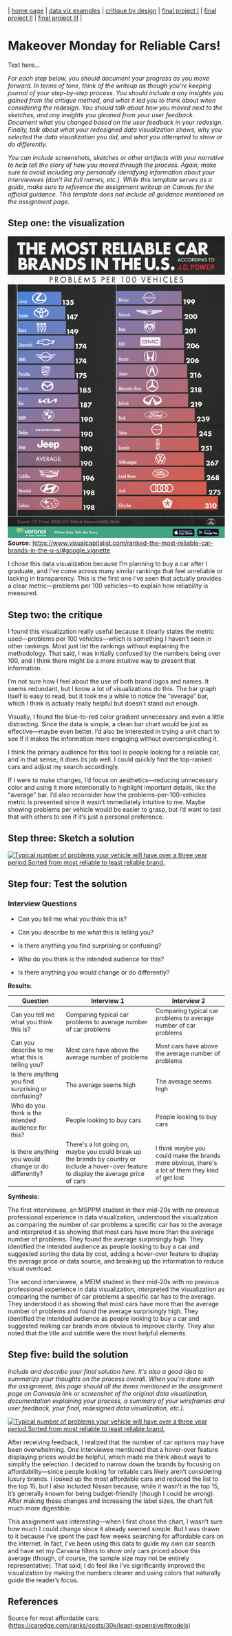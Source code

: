 | [home page](https://cmustudent.github.io/tswd-portfolio-templates/) | [data viz examples](dataviz-examples) | [critique by design](critique-by-design) | [final project I](final-project-part-one) | [final project II](final-project-part-two) | [final project III](final-project-part-three) |

# Makeover Monday for Reliable Cars!
Text here...

_For each step below, you should document your progress as you move forward.  In terms of tone, think of the writeup as though you're keeping journal of your step-by-step process.   You should include a any insights you gained from the critique method, and what it led you to think about when considering the redesign.  You should talk about how you moved next to the sketches, and any insights you gleaned from your user feedback.  Document what you changed based on the user feedback in your redesign.  Finally, talk about what your redesigned data visualization shows, why you selected the data visualization you did, and what you attempted to show or do differently._

_You can include screenshots, sketches or other artifacts with your narrative to help tell the story of how you moved through the process.  Again, make sure to avoid including any personally identifying information about your interviewees (don't list full names, etc.).  While this template serves as a guide, make sure to reference the assignment writeup on Canvas for the official guidance.  This template does not include all guidance mentioned on the assignment page._

## Step one: the visualization
![Makeover Monday Pick](Most-Dependable-Car-Brands-in-the-US_Web.jpg)
**Source:** https://www.visualcapitalist.com/ranked-the-most-reliable-car-brands-in-the-u-s/#google_vignette

I chose this data visualization because I’m planning to buy a car after I graduate, and I’ve come across many similar rankings that feel unreliable or lacking in transparency. This is the first one I’ve seen that actually provides a clear metric—problems per 100 vehicles—to explain how reliability is measured.

## Step two: the critique
I found this visualization really useful because it clearly states the metric used—problems per 100 vehicles—which is something I haven’t seen in other rankings. Most just list the rankings without explaining the methodology. That said, I was initially confused by the numbers being over 100, and I think there might be a more intuitive way to present that information.  

I’m not sure how I feel about the use of both brand logos and names. It seems redundant, but I know a lot of visualizations do this. The bar graph itself is easy to read, but it took me a while to notice the “average” bar, which I think is actually really helpful but doesn’t stand out enough.  

Visually, I found the blue-to-red color gradient unnecessary and even a little distracting. Since the data is simple, a clean bar chart would be just as effective—maybe even better. I’d also be interested in trying a unit chart to see if it makes the information more engaging without overcomplicating it.  

I think the primary audience for this tool is people looking for a reliable car, and in that sense, it does its job well. I could quickly find the top-ranked cars and adjust my search accordingly.  

If I were to make changes, I’d focus on aesthetics—reducing unnecessary color and using it more intentionally to highlight important details, like the “average” bar. I’d also reconsider how the problems-per-100-vehicles metric is presented since it wasn’t immediately intuitive to me. Maybe showing problems per vehicle would be easier to grasp, but I’d want to test that with others to see if it’s just a personal preference.

## Step three: Sketch a solution
<div class='tableauPlaceholder' id='viz1739221692712' style='position: relative'><noscript><a href='#'><img alt='Typical number of problems your vehicle will have over a three year period.Sorted from most reliable to least reliable brand. ' src='https:&#47;&#47;public.tableau.com&#47;static&#47;images&#47;Mo&#47;MostReliableCar_17392216659440&#47;Sheet1&#47;1_rss.png' style='border: none' /></a></noscript><object class='tableauViz'  style='display:none;'><param name='host_url' value='https%3A%2F%2Fpublic.tableau.com%2F' /> <param name='embed_code_version' value='3' /> <param name='site_root' value='' /><param name='name' value='MostReliableCar_17392216659440&#47;Sheet1' /><param name='tabs' value='no' /><param name='toolbar' value='yes' /><param name='static_image' value='https:&#47;&#47;public.tableau.com&#47;static&#47;images&#47;Mo&#47;MostReliableCar_17392216659440&#47;Sheet1&#47;1.png' /> <param name='animate_transition' value='yes' /><param name='display_static_image' value='yes' /><param name='display_spinner' value='yes' /><param name='display_overlay' value='yes' /><param name='display_count' value='yes' /><param name='language' value='en-US' /><param name='filter' value='publish=yes' /></object></div>                
<script type='text/javascript'>                    
  var divElement = document.getElementById('viz1739221692712');                    
  var vizElement = divElement.getElementsByTagName('object')[0];                    
  vizElement.style.width='100%';vizElement.style.height=(divElement.offsetWidth*0.75)+'px';                    
  var scriptElement = document.createElement('script');                    
  scriptElement.src = 'https://public.tableau.com/javascripts/api/viz_v1.js';                    
  vizElement.parentNode.insertBefore(scriptElement, vizElement);                
</script>

## Step four: Test the solution

### Interview Questions

- Can you tell me what you think this is?

- Can you describe to me what this is telling you?

- Is there anything you find surprising or confusing?

- Who do you think is the intended audience for this?

- Is there anything you would change or do differently?

**Results:**

| Question | Interview 1 | Interview 2 |
|----------|-------------|-------------|
|   Can you tell me what you think this is?       |     Comparing typical car problems to average number of car problems        |  Comparing typical car problems to average number of car problems           |
|   Can you describe to me what this is telling you?       |  Most cars have above the average number of problems           |    Most cars have above the average number of problems         |
|  Is there anything you find surprising or confusing?        |  The average seems high           |   The average seems high          |
| Who do you think is the intended audience for this?         |    People looking to buy cars         |    People looking to buy cars         |
|Is there anything you would change or do differently?          |  There's a lot going on, maybe you could break up the brands by country or include a hover-over feature to display the average price of cars          |    I think maybe you could make the brands more obvious, there's a lot of them they kind of get lost         |

**Synthesis:**

The first interviewee, an MSPPM student in their mid-20s with no previous professional experience in data visualization, understood the visualization as comparing the number of car problems a specific car has to the average and interpreted it as showing that most cars have more than the average number of problems. They found the average surprisingly high. They identified the intended audience as people looking to buy a car and suggested sorting the data by cost, adding a hover-over feature to display the average price or data source, and breaking up the information to reduce visual overload.

The second interviewee, a MEIM student in their mid-20s with no previous professional experience in data visualization, interpreted the visualization as comparing the number of car problems a specific car has to the average. They understood it as showing that most cars have more than the average number of problems and found the average surprisingly high. They identified the intended audience as people looking to buy a car and suggested making car brands more obvious to improve clarity. They also noted that the title and subtitle were the most helpful elements. 


## Step five: build the solution

_Include and describe your final solution here. It's also a good idea to summarize your thoughts on the process overall. When you're done with the assignment, this page should all the items mentioned in the assignment page on Canvas(a link or screenshot of the original data visualization, documentation explaining your process, a summary of your wireframes and user feedback, your final, redesigned data visualization, etc.)._

<div class='tableauPlaceholder' id='viz1739223067932' style='position: relative'><noscript><a href='#'><img alt='Typical number of problems your vehicle will have over a three year period.Sorted from most reliable to least reliable brand. ' src='https:&#47;&#47;public.tableau.com&#47;static&#47;images&#47;Mo&#47;MostReliableCarRedesign&#47;Sheet12&#47;1_rss.png' style='border: none' /></a></noscript><object class='tableauViz'  style='display:none;'><param name='host_url' value='https%3A%2F%2Fpublic.tableau.com%2F' /> <param name='embed_code_version' value='3' /> <param name='site_root' value='' /><param name='name' value='MostReliableCarRedesign&#47;Sheet12' /><param name='tabs' value='no' /><param name='toolbar' value='yes' /><param name='static_image' value='https:&#47;&#47;public.tableau.com&#47;static&#47;images&#47;Mo&#47;MostReliableCarRedesign&#47;Sheet12&#47;1.png' /> <param name='animate_transition' value='yes' /><param name='display_static_image' value='yes' /><param name='display_spinner' value='yes' /><param name='display_overlay' value='yes' /><param name='display_count' value='yes' /><param name='language' value='en-US' /><param name='filter' value='publish=yes' /></object></div>                
<script type='text/javascript'>                    
  var divElement = document.getElementById('viz1739223067932');                    
  var vizElement = divElement.getElementsByTagName('object')[0];                    
  vizElement.style.width='100%';vizElement.style.height=(divElement.offsetWidth*0.75)+'px';                    
  var scriptElement = document.createElement('script');                    
  scriptElement.src = 'https://public.tableau.com/javascripts/api/viz_v1.js';                    
  vizElement.parentNode.insertBefore(scriptElement, vizElement);                
</script>

After receiving feedback, I realized that the number of car options may have been overwhelming. One interviewee mentioned that a hover-over feature displaying prices would be helpful, which made me think about ways to simplify the selection. I decided to narrow down the brands by focusing on affordability—since people looking for reliable cars likely aren’t considering luxury brands. I looked up the most affordable cars and reduced the list to the top 15, but I also included Nissan because, while it wasn’t in the top 15, it’s generally known for being budget-friendly (though I could be wrong). After making these changes and increasing the label sizes, the chart felt much more digestible.

This assignment was interesting—when I first chose the chart, I wasn’t sure how much I could change since it already seemed simple. But I was drawn to it because I’ve spent the past few weeks searching for affordable cars on the internet. In fact, I’ve been using this data to guide my own car search and have set my Carvana filters to show only cars priced above this average (though, of course, the sample size may not be entirely representative). That said, I do feel like I’ve significantly improved the visualization by making the numbers clearer and using colors that naturally guide the reader’s focus.

## References
Source for most affordable cars: (https://caredge.com/ranks/costs/30k/least-expensive#models)

